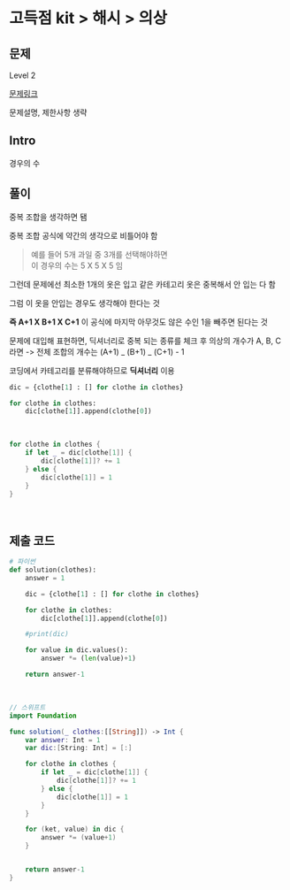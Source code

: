 # 고득점 kit > 해시 > 의상

## 문제

Level 2
<br/>

[문제링크](https://school.programmers.co.kr/learn/courses/30/lessons/42578?language)
<br/>

문제설명, 제한사항 생략
<br/>

## Intro

경우의 수
<br/>

## 풀이

중복 조합을 생각하면 됌
<br/>

중복 조합 공식에 약간의 생각으로 비틀어야 함
<br/>

> 예를 들어 5개 과일 중 3개를 선택해야하면
> <br/>
> 이 경우의 수는 5 X 5 X 5 임
> <br/>

그런데 문제에선 최소한 1개의 옷은 입고 같은 카테고리 옷은 중복해서 안 입는 다 함
<br/>

그럼 이 옷을 안입는 경우도 생각해야 한다는 것
<br/>

**즉 A+1 X B+1 X C+1** 이 공식에 마지막 아무것도 않은 수인 1을 빼주면 된다는 것
<br/>

문제에 대입해 표현하면, 딕셔너리로 중복 되는 종류를 체크 후 의상의 개수가 A, B, C 라면 -> 전체 조합의 개수는 (A+1) _ (B+1) _ (C+1) - 1

코딩에서 카테고리를 분류해야하므로 **딕셔너리** 이용
<br/>

```python
dic = {clothe[1] : [] for clothe in clothes}

for clothe in clothes:
    dic[clothe[1]].append(clothe[0])
```

<br/>

```swift
for clothe in clothes {
    if let _ = dic[clothe[1]] {
        dic[clothe[1]]? += 1
    } else {
        dic[clothe[1]] = 1
    }
}
```

<br/>

## 제출 코드

```python
# 파이썬
def solution(clothes):
    answer = 1

    dic = {clothe[1] : [] for clothe in clothes}

    for clothe in clothes:
        dic[clothe[1]].append(clothe[0])

    #print(dic)

    for value in dic.values():
        answer *= (len(value)+1)

    return answer-1
```

<br/>

```swift
// 스위프트
import Foundation

func solution(_ clothes:[[String]]) -> Int {
    var answer: Int = 1
    var dic:[String: Int] = [:]

    for clothe in clothes {
        if let _ = dic[clothe[1]] {
            dic[clothe[1]]? += 1
        } else {
            dic[clothe[1]] = 1
        }
    }

    for (ket, value) in dic {
        answer *= (value+1)
    }


    return answer-1
}
```

<br/>
